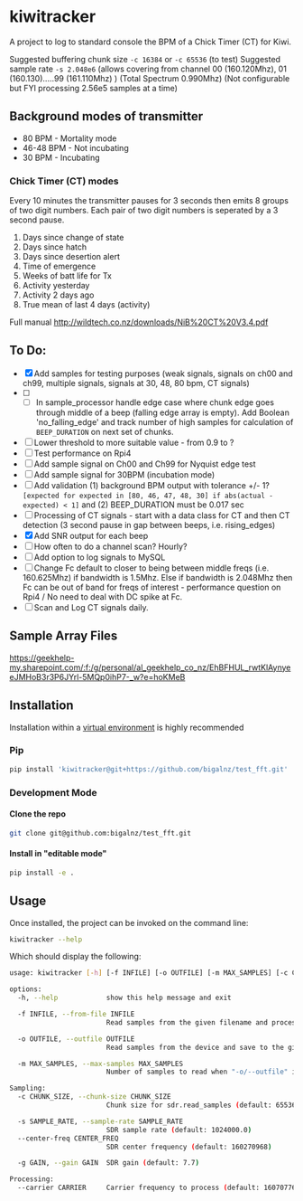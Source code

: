 # kiwitracker

A project to log to standard console the BPM of a Chick Timer (CT) for Kiwi.

Suggested buffering chunk size `-c 16384` or `-c 65536` (to test)
Suggested sample rate `-s 2.048e6` (allows covering from channel 00 (160.120Mhz), 01 (160.130).....99 (161.110Mhz) ) (Total Spectrum 0.990Mhz)
(Not configurable but FYI processing 2.56e5 samples at a time)

## Background modes of transmitter

* 80 BPM - Mortality mode
* 46-48 BPM - Not incubating
* 30 BPM - Incubating

### Chick Timer (CT) modes

  Every 10 minutes the transmitter pauses for 3 seconds then emits 8 groups of two digit numbers. Each pair of two digit numbers is seperated by a 3 second pause.

  1. Days since change of state
  2. Days since hatch
  3. Days since desertion alert
  4. Time of emergence
  5. Weeks of batt life for Tx
  6. Activity yesterday
  7. Activity 2 days ago
  8. True mean of last 4 days (activity)

Full manual http://wildtech.co.nz/downloads/NiB%20CT%20V3.4.pdf


## To Do:

- [X] Add samples for testing purposes (weak signals, signals on ch00 and ch99, multiple signals, signals at 30, 48, 80 bpm, CT signals)
- [ ] - [ ] In sample_processor handle edge case where chunk edge goes through middle of a beep (falling edge array is empty). Add Boolean 'no_falling_edge' and track number of high samples for calculation of `BEEP_DURATION` on next set of chunks.
- [ ] Lower threshold to more suitable value - from 0.9 to ?
- [ ] Test performance on Rpi4
- [ ] Add sample signal on Ch00 and Ch99 for Nyquist edge test
- [ ] Add sample signal for 30BPM (incubation mode)
- [ ] Add validation (1) background BPM output with tolerance +/- 1? `[expected for expected in [80, 46, 47, 48, 30] if abs(actual - expected) < 1]` and (2) BEEP_DURATION must be 0.017 sec
- [ ] Processing of CT signals - start with a data class for CT and then CT detection (3 second pause in gap between beeps, i.e. rising_edges)
- [X] Add SNR output for each beep
- [ ] How often to do a channel scan? Hourly?
- [ ] Add option to log signals to MySQL
- [ ] Change Fc default to closer to being between middle freqs (i.e. 160.625Mhz) if bandwidth is 1.5Mhz. Else if bandwidth is 2.048Mhz then Fc can be out of band for freqs of interest - performance question on Rpi4 / No need to deal with DC spike at Fc.
- [ ] Scan and Log CT signals daily.

## Sample Array Files

https://geekhelp-my.sharepoint.com/:f:/g/personal/al_geekhelp_co_nz/EhBFHUL_rwtKlAynyeeJMHoB3r3P6JYrl-5MQp0ihP7-_w?e=hoKMeB


## Installation

Installation within a [virtual environment](https://docs.python.org/3.11/library/venv.html) is highly recommended

### Pip

```bash
pip install 'kiwitracker@git+https://github.com/bigalnz/test_fft.git'
```

### Development Mode

#### Clone the repo

```bash
git clone git@github.com:bigalnz/test_fft.git
```

#### Install in "editable mode"

```bash
pip install -e .
```

## Usage

Once installed, the project can be invoked on the command line:

```bash
kiwitracker --help
```

Which should display the following:

```bash
usage: kiwitracker [-h] [-f INFILE] [-o OUTFILE] [-m MAX_SAMPLES] [-c CHUNK_SIZE] [-s SAMPLE_RATE] [--center-freq CENTER_FREQ] [-g GAIN] [--carrier CARRIER]

options:
  -h, --help            show this help message and exit

  -f INFILE, --from-file INFILE
                        Read samples from the given filename and process them

  -o OUTFILE, --outfile OUTFILE
                        Read samples from the device and save to the given filename

  -m MAX_SAMPLES, --max-samples MAX_SAMPLES
                        Number of samples to read when "-o/--outfile" is specified

Sampling:
  -c CHUNK_SIZE, --chunk-size CHUNK_SIZE
                        Chunk size for sdr.read_samples (default: 65536)

  -s SAMPLE_RATE, --sample-rate SAMPLE_RATE
                        SDR sample rate (default: 1024000.0)
  --center-freq CENTER_FREQ
                        SDR center frequency (default: 160270968)

  -g GAIN, --gain GAIN  SDR gain (default: 7.7)

Processing:
  --carrier CARRIER     Carrier frequency to process (default: 160707760)
```
